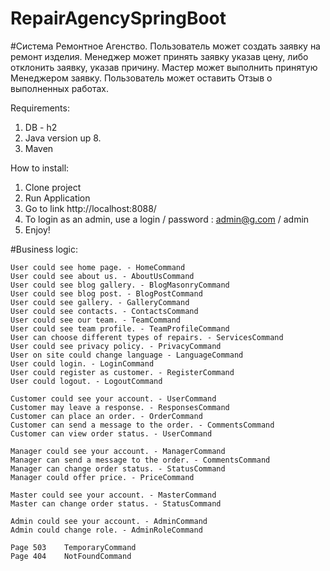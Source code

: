 # RepairAgencySpringBoot

#Система Ремонтное Агенство.
Пользователь может создать заявку на ремонт изделия. 
Менеджер может принять заявку указав цену, либо отклонить заявку, указав причину. 
Мастер может выполнить принятую Менеджером заявку.
Пользователь может оставить Отзыв о выполненных работах.

Requirements:

1. DB - h2
2. Java version up 8.
3. Maven

How to install:

1. Clone project
2. Run Application
3. Go to link http://localhost:8088/
4. To login as an admin, use a login / password : admin@g.com / admin
5. Enjoy!

#Business logic: 	

	User could see home page. - HomeCommand
	User could see about us. - AboutUsCommand	
	User could see blog gallery. - BlogMasonryCommand	
	User could see blog post. - BlogPostCommand	
	User could see gallery. - GalleryCommand	
	User could see contacts. - ContactsCommand	
	User could see our team. - TeamCommand	
	User could see team profile. - TeamProfileCommand	
	User can choose different types of repairs. - ServicesCommand	
	User could see privacy policy. - PrivacyCommand	
	User on site could change language - LanguageCommand	
	User could login. - LoginCommand	
	User could register as customer. - RegisterCommand	
	User could logout. - LogoutCommand	
			
	Customer could see your account. - UserCommand	
	Customer may leave a response. - ResponsesCommand	
	Сustomer can place an order. - OrderCommand	
	Customer can send a message to the order. - CommentsCommand	
	Customer can view order status. - UserCommand	
			
	Manager could see your account. - ManagerCommand	
	Manager can send a message to the order. - CommentsCommand	
	Manager can change order status. - StatusCommand	
	Manager could offer price. - PriceCommand	
			
	Master could see your account. - MasterCommand	
	Master can change order status. - StatusCommand	
			
	Admin could see your account. -	AdminCommand	
	Admin could change role. - AdminRoleCommand	
			
	Page 503 	TemporaryCommand	
	Page 404	NotFoundCommand	

